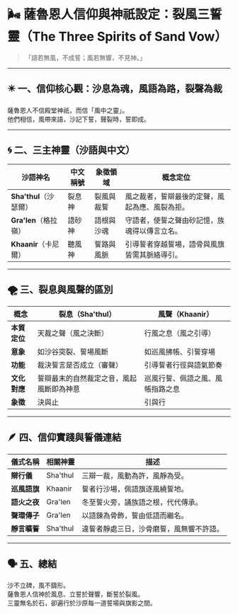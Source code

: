 # 🌬️ 薩魯恩人信仰與神祇設定：裂風三誓靈（The Three Spirits of Sand Vow）

>「語若無風，不成誓；風若無響，不見神。」

---

## ✴️ 一、信仰核心觀：沙息為魂，風語為路，裂聲為裁

薩魯恩人不信殿堂神祇，而信「風中之靈」。  
他們相信，風帶來語，沙記下誓，聲裂時，誓即成。

---

## 🌀 二、三主神靈（沙語與中文）

| 沙語神名 | 中文稱號 | 象徵領域 | 概念定位 |
|----------|-----------|------------|-------------|
| **Sha'thul**（沙瑟爾） | 裂息神 | 裂風與裁誓 | 風之裁者，誓辯最後的定聲，風起為應、風裂為拒。 |
| **Gra'len**（格拉嶺） | 語砂神 | 語根與沙魂 | 守語者，使誓之聲由砂記憶，族魂得以傳言立名。 |
| **Khaanir**（卡尼爾） | 聽風神 | 誓路與風脈 | 引導誓者穿越誓場，語骨與風旗皆需其脈絡導引。 |

---

## 🌪️ 三、裂息與風聲的區別

| 概念 | 裂息（Sha'thul） | 風聲（Khaanir） |
|--------|------------------|------------------|
| **本質定位** | 天裁之聲（風之決斷） | 行風之息（風之引導） |
| **意象** | 如沙谷突裂、誓場風斷 | 如巡風拂帳、引誓穿場 |
| **功能** | 裁決誓言是否成立（審聲） | 引導誓者行徑與語氣節奏 |
| **文化對應** | 誓辯最末的自然裁定之音，風起風斷即為神意 | 巡風行誓、佩語之風、風帳指路之息 |
| **象徵** | 決與止 | 引與行 |

---

## 🪶 四、信仰實踐與誓儀連結

| 儀式名稱 | 相關神靈 | 描述 |
|----------|----------|------|
| **辯行儀** | Sha'thul | 三辯一裁，風動為許，風靜為受。 |
| **巡風語旗** | Khaanir | 誓者行沙場，佩語旗逐風繞誓地。 |
| **語火之夜** | Gra'len | 冬至誓火旁，誦族語之根，代代傳承。 |
| **聲環傳子** | Gra'len | 以語鍊為骨飾，誓由低語而繼名。 |
| **靜言曠誓** | Sha'thul | 違誓者靜處三日，沙骨磨誓，風無響不許語。 |

---

## 🗣️ 五、總結

沙不立碑，風不鑄形。  
薩魯恩人信神於風息、立誓於聲響，斷誓於裂風。  
三靈無名於石，卻遍行於沙原每一道誓場與旗影之間。

